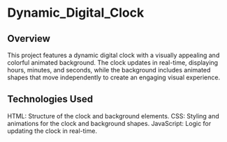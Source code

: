 # Dynamic_Digital_Clock

## Overview

This project features a dynamic digital clock with a visually appealing and colorful animated background. The clock updates in real-time, displaying hours, minutes, and seconds, while the background includes animated shapes that move independently to create an engaging visual experience.

## Technologies Used

HTML: Structure of the clock and background elements.
CSS: Styling and animations for the clock and background shapes.
JavaScript: Logic for updating the clock in real-time.
